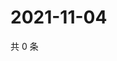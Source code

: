 # 2021-11-04

共 0 条

<!-- BEGIN WEIBO -->
<!-- 最后更新时间 Thu Nov 04 2021 12:18:03 GMT+0800 (China Standard Time) -->

<!-- END WEIBO -->
